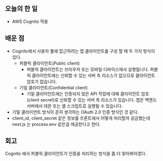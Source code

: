 ## 오늘의 한 일
- AWS Cognito 적용

## 배운 점
- Cognito에서 사용자 풀에 잡근하려는 앱 클라이언트를 구성 할 때 두 가지 방식이 있다.
  - 퍼블릭 클라이언트(Public client)
    - 퍼블릭 클라이언트는 브라우저 또는 모바일 디바이스에서 실행됩니다. 퍼블릭 클라이언트에는 신뢰할 수 있는 서버 측 리소스가 없으므로 클라이언트 암호가 없습니다.
  - 기밀 클라이언트(Confidential client)
    - 기밀 클라이언트에는 인증되지 않은 API 작업에 대해 클라이언트 암호(client secret)로 신뢰할 수 있는 서버 측 리소스가 있습니다. 앱은 백엔드 서버에서 데몬 또는 셸 스크립트로 실행될 수 있습니다.
- 기밀 클라이언트 방식이 흔히 생각하는 OAuth 2.0 인증 방식인 것 같다.
- client_id, client_secret 같은 정보를 프론트에서 어떻게 처리할까 궁금했는데 next.js 는 process.env 같은걸 제공한다고 한다.

## 회고
Cognito 에서 퍼블릭 클라이언트가 인증을 처리하는 방식을 좀 더 찾아봐야겠다.